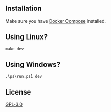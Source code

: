
## Installation

Make sure you have [Docker Compose](https://docs.docker.com/compose/install/) installed.

## Using Linux?

```
make dev
```

## Using Windows?

```
.\ps\run.ps1 dev
```

## License
[GPL-3.0](https://choosealicense.com/licenses/gpl-3.0/)